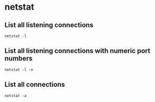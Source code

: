 netstat
=======

List all listening connections
------------------------------

    netstat -l

List all listening connections with numeric port numbers
--------------------------------------------------------

    netstat -l -n

List all connections
--------------------

    netstat -a
